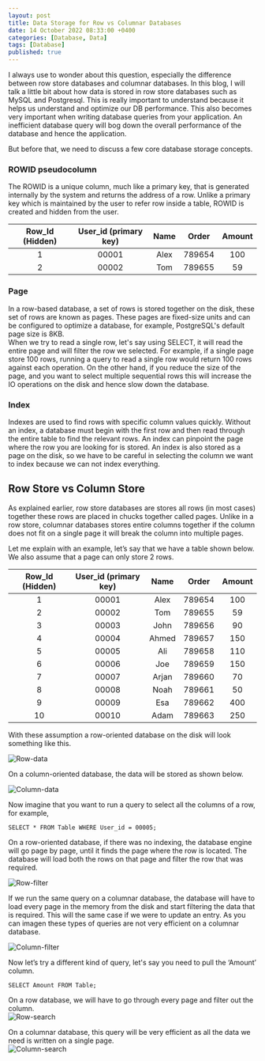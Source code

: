 ```yaml
--- 
layout: post 
title: Data Storage for Row vs Columnar Databases
date: 14 October 2022 08:33:00 +0400 
categories: [Database, Data] 
tags: [Database] 
published: true
---
```


I always use to wonder about this question, especially the difference between row store databases and columnar databases. In this blog, I will talk a little bit about how data is stored in row store databases such as MySQL and Postgresql. This is really important to understand because it helps us understand and optimize our DB performance. This also becomes very important when writing database queries from your application. An inefficient database query will bog down the overall performance of the database and hence the application.  
  
But before that, we need to discuss a few core database storage concepts.  

### ROWID pseudocolumn  
The ROWID is a unique column, much like a primary key, that is generated internally by the system and returns the address of a row. Unlike a primary key which is maintained by the user to refer row inside a table, ROWID is created and hidden from the user.  

|Row_Id (Hidden)|User_id (primary key)|Name|Order|Amount|
|:------:|:------:|:------:|:------:|:------:|
|1|00001|Alex|789654|100|
|2|00002|Tom|789655|59|

  
### Page
In a row-based database, a set of rows is stored together on the disk, these set of rows are known as pages. These pages are fixed-size units and can be configured to optimize a database, for example, PostgreSQL's default page size is 8KB.  
When we try to read a single row, let's say using SELECT, it will read the entire page and will filter the row we selected. For example, if a single page store 100 rows, running a query to read a single row would return 100 rows against each operation. On the other hand, if you reduce the size of the page, and you want to select multiple sequential rows this will increase the IO operations on the disk and hence slow down the database.  
  
### Index 
Indexes are used to find rows with specific column values quickly. Without an index, a database must begin with the first row and then read through the entire table to find the relevant rows. An index can pinpoint the page where the row you are looking for is stored. An index is also stored as a page on the disk, so we have to be careful in selecting the column we want to index because we can not index everything.  

  
## Row Store vs Column Store
As explained earlier, row store databases are stores all rows (in most cases) together these rows are placed in chucks together called pages. Unlike in a row store, columnar databases stores entire columns together if the column does not fit on a single page it will break the column into multiple pages.  
  
Let me explain with an example, let’s say that we have a table shown below. We also assume that a page can only store 2 rows.  
  
|Row_Id (Hidden)|User_id (primary key)|Name|Order|Amount|
|:------:|:------:|:------:|:------:|:------:|
|1|00001|Alex|789654|100|
|2|00002|Tom|789655|59|
|3|00003|John|789656|90|
|4|00004|Ahmed|789657|150|
|5|00005|Ali|789658|110|
|6|00006|Joe|789659|150|
|7|00007|Arjan|789660|70|
|8|00008|Noah|789661|50|
|9|00009|Esa|789662|400|
|10|00010|Adam|789663|250|

  
With these assumption a row-oriented database on the disk will look something like this. 
   
![Row-data](/assets/images/Database-row-vs-column-1.png)

  
On a column-oriented database, the data will be stored as shown below.  
  
![Column-data](/assets/images/Database-row-vs-column-2.png)  
  
Now imagine that you want to run a query to select all the columns of a row, for example,  
```
SELECT * FROM Table WHERE User_id = 00005;
```
On a row-oriented database, if there was no indexing, the database engine will go page by page, until it finds the page where the row is located. The database will load both the rows on that page and filter the row that was required.  

![Row-filter](/assets/images/Database-row-vs-column-3.png)
  
If we run the same query on a columnar database, the database will have to load every page in the memory from the disk and start filtering the data that is required. This will the same case if we were to update an entry. As you can imagen these types of queries are not very efficient on a columnar database.  
  
![Column-filter](/assets/images/Database-row-vs-column-4.png)
  

Now let’s try a different kind of query, let's say you need to pull the ‘Amount’ column.  
```
SELECT Amount FROM Table;
```
  
On a row database, we will have to go through every page and filter out the column.  
![Row-search](/assets/images/Database-row-vs-column-5.png)
  
On a columnar database, this query will be very efficient as all the data we need is written on a single page.  
![Column-search](/assets/images/Database-row-vs-column-6.png)
